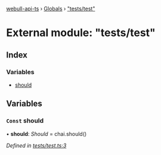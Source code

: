 [webull-api-ts](../README.md) › [Globals](../globals.md) › ["tests/test"](_tests_test_.md)

# External module: "tests/test"

## Index

### Variables

* [should](_tests_test_.md#const-should)

## Variables

### `Const` should

• **should**: *Should* = chai.should()

*Defined in [tests/test.ts:3](https://github.com/edmundpf/webull-api-ts/blob/6b2fcd5/src/tests/test.ts#L3)*
